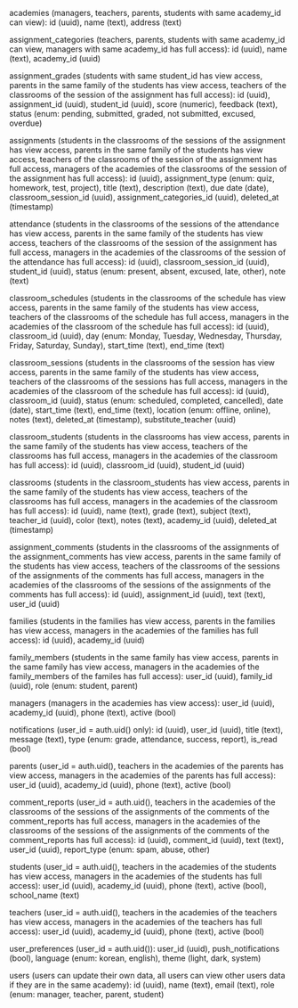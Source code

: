 academies (managers, teachers, parents, students with same academy_id can view): 
id (uuid), name (text), address (text) 

assignment_categories (teachers, parents, students with same academy_id can view, managers with same academy_id has full access): 
id (uuid), name (text), academy_id (uuid) 

assignment_grades (students with same student_id has view access, parents in the same family of the students has view access, teachers of the classrooms of the session of the assignment has full access): 
id (uuid), assignment_id (uuid), student_id (uuid), score (numeric), feedback (text), status (enum: pending, submitted, graded, not submitted, excused, overdue) 

assignments (students in the classrooms of the sessions of the assignment has view access, parents in the same family of the students has view access, teachers of the classrooms of the session of the assignment has full access, managers of the academies of the classrooms of the session of the assignment has full access): 
id (uuid), assignment_type (enum: quiz, homework, test, project), title (text), description (text), due date (date), classroom_session_id (uuid), assignment_categories_id (uuid), deleted_at (timestamp) 

attendance (students in the classrooms of the sessions of the attendance has view access, parents in the same family of the students has view access, teachers of the classrooms of the session of the assignment has full access, managers in the academies of the classrooms of the session of the attendance has full access): 
id (uuid), classroom_session_id (uuid), student_id (uuid), status (enum: present, absent, excused, late, other), note (text) 

classroom_schedules (students in the classrooms of the schedule has view access, parents in the same family of the students has view access, teachers of the classrooms of the schedule has full access, managers in the academies of the classroom of the schedule has full access): 
id (uuid), classroom_id (uuid), day (enum: Monday, Tuesday, Wednesday, Thursday, Friday, Saturday, Sunday), start_time (text), end_time (text) 

classroom_sessions (students in the classrooms of the session has view access, parents in the same family of the students has view access, teachers of the classrooms of the sessions has full access, managers in the academies of the classroom of the schedule has full access): 
id (uuid), classroom_id (uuid), status (enum: scheduled, completed, cancelled), date (date), start_time (text), end_time (text), location (enum: offline, online), notes (text), deleted_at (timestamp), substitute_teacher (uuid)

classroom_students (students in the classrooms has view access, parents in the same family of the students has view access, teachers of the classrooms has full access, managers in the academies of the classroom has full access): 
id (uuid), classroom_id (uuid), student_id (uuid) 

classrooms (students in the classroom_students has view access, parents in the same family of the students has view access, teachers of the classrooms has full access, managers in the academies of the classroom has full access): 
id (uuid), name (text), grade (text), subject (text), teacher_id (uuid), color (text), notes (text), academy_id (uuid), deleted_at (timestamp) 

assignment_comments (students in the classrooms of the assignments of the assignment_comments has view access, parents in the same family of the students has view access, teachers of the classrooms of the sessions of the assignments of the comments has full access, managers in the academies of the classrooms of the sessions of the assignments of the comments has full access): 
id (uuid), assignment_id (uuid), text (text), user_id (uuid) 

families (students in the families has view access, parents in the families has view access, managers in the academies of the families has full access):
id (uuid), academy_id (uuid) 

family_members (students in the same family has view access, parents in the same family has view access, managers in the academies of the family_members of the familes has full access): 
user_id (uuid), family_id (uuid), role (enum: student, parent) 

managers (managers in the academies has view access): 
user_id (uuid), academy_id (uuid), phone (text), active (bool) 

notifications (user_id = auth.uid() only): 
id (uuid), user_id (uuid), title (text), message (text), type (enum: grade, attendance, success, report), is_read (bool) 

parents (user_id = auth.uid(), teachers in the academies of the parents has view access, managers in the academies of the parents has full access): 
user_id (uuid), academy_id (uuid), phone (text), active (bool) 

comment_reports (user_id = auth.uid(), teachers in the academies of the classrooms of the sessions of the assignments of the comments of the comment_reports has full access, managers in the academies of the classrooms of the sessions of the assignments of the comments of the comment_reports has full access): 
id (uuid), comment_id (uuid), text (text), user_id (uuid), report_type (enum: spam, abuse, other)

students (user_id = auth.uid(), teachers in the academies of the students has view access, managers in the academies of the students has full access): 
user_id (uuid), academy_id (uuid), phone (text), active (bool), school_name (text) 

teachers (user_id = auth.uid(), teachers in the academies of the teachers has view access, managers in the academies of the teachers has full access): 
user_id (uuid), academy_id (uuid), phone (text), active (bool) 

user_preferences (user_id = auth.uid()): 
user_id (uuid), push_notifications (bool), language (enum: korean, english), theme (light, dark, system) 

users (users can update their own data, all users can view other users data if they are in the same academy): 
id (uuid), name (text), email (text), role (enum: manager, teacher, parent, student)
